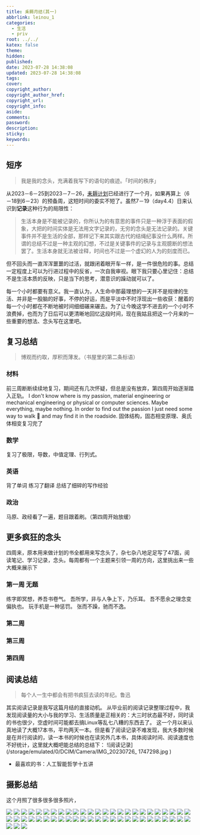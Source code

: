 ```yaml
---
title: 耒耨月结(其一)
abbrlink: leinou_1
categories:
  - 生活
  - priv
root: ../../
katex: false
theme:
hidden:
published:
date: 2023-07-28 14:38:08
updated: 2023-07-28 14:38:08
tags:
cover:
copyright_author:
copyright_author_href:
copyright_url:
copyright_info:
aside:
comments:
password:
description:
sticky:
keywords:
---
```


## 短序 
> 我是我的念头，充满着我写下的语句的痕迹。「时间的秩序」 


从2023－6－25到2023－7－26，[耒耨计划](/site)已经进行了一个月，如果再算上（6－18到6－23）的预备周，这短时间的委实不短了。虽然7－19（day4.4）日来认识到**记录**这种行为的局限性： 
> 生活本身是不能被记录的，你所认为的有意思的事件只是一种浮于表面的假象，大把的时间实体是无法用文字记录的，无穷的念头是无法记录的。关键事件并不是生活的全部，那样记下来其实跟古代的结绳纪事没什么两样。所谓的总结不过是一种主观的幻想，不过是关键事件的记录与主观臆断的想法罢了。生活本身就无法被诠释，时间也不过是一个虚幻的人为的刻度而已。 

但不回头而一直浑浑噩噩的过活，就跟闭着眼开车一样，是一件很危险的事。总结一定程度上可以为行进过程中的反省，一次自我审视。眼下我只要心里记住：总结不是生活本质的反映，只是当下的思考，潜意识的躁动就可以了。 

每一个小时都要有意义。我一直认为，人生命中那最理想的一天并不是规律的生活、并非是一股脑的好事，不停的好运，而是平淡中不时浮现出一些收获：醒着的每一个小时都在不断地被时间细细碾来碾去。为了让今晚这学不进去的一个小时不浪费掉，也而为了日后可以更清晰地回忆这段时间，现在我姑且把这一个月来的一些重要的想法、念头写在这里吧。 
## 复习总结 
> 博观而约取，厚积而薄发。（书屋里的第二条标语） 
### 材料 
前三周断断续续地复习，期间还有几次怀疑，但总是没有放弃，第四周开始逐渐踏入正轨。 
 I don't know where is my passion, material engineering or mechanical engineering or physical or computer sciences. Maybe everything, maybe nothing. In order to find out the passion I just need some way to walk 🚶 and may find it in the roadside.
固体结构，固态相变原理、奥氏体相变复习完了 
### 数学 
复习了极限，导数，中值定理、行列式。 
### 英语 
背了单词 
练习了翻译 
总结了细碎的写作经验 
### 政治 
马原、政经看了一遍，题目跟着刷。（第四周开始放缓） 
## 更多疯狂的念头 
四周来，原本用来做计划的书全都用来写念头了，杂七杂八地足足写了47面，阅读笔记、学习记录，念头。每周都有一个主题来引领一周的方向，这里挑出来一些大概来展示下 
### 第一周 无题 
练字即冥想，养吾书卷气。 
吾所学，非与人争上下，乃乐耳。 
吾不愿余之理念变偏执也。 
玩手机是一种惩罚。 
张而不躁，驰而不逸。 
### 第二周 
### 第三周 
### 第四周 
## 阅读总结 
> 每个人一生中都会有把书疯狂去读的年纪。鲁迅 


其实阅读记录是我写这篇月结的直接动机。 
从毕业前的阅读记录整理过程中，我发现阅读量的大小与我的学习、生活质量是正相关的：大三时状态最不好，同时读的书也很少，空虚时间可能都去搞Linux等乱七八糟的东西去了。 
这一个月以来认真地读了大概17本书，平均两天一本。但是看了阅读记录不难发现，我大多数时候是在并行阅读的，读一本书的时候也在读另外几本书，具体阅读时间、阅读速度也不好统计，这里就大概吧能总结的总结下： 
![阅读记录](/storage/emulated/0/DCIM/Camera/IMG_20230726_ 
1747298.jpg
) 
- 最喜欢的书：人工智能哲学十五讲 
## 摄影总结 
这个月照了很多很多很多照片，

<img src="https://img.500px.me/photo/dff7efb584b12a50d685e413b053d3302/d3a96039e6b446789607a0e231664e7a.jpg!p4"  referrerPolicy="no-referrer"   alt=" "/>
<img src="https://img.500px.me/photo/dff7efb584b12a50d685e413b053d3302/74fbb3bab2824e37847cea0899975fe0.jpg!p4"  referrerPolicy="no-referrer"   alt=" "/>
<img src="https://img.500px.me/photo/dff7efb584b12a50d685e413b053d3302/89a6e6d48cf140e49c938c12b13ccfc8.jpg!p4"  referrerPolicy="no-referrer"   alt=" "/>
<img src="https://img.500px.me/photo/dff7efb584b12a50d685e413b053d3302/00cb1f192d1b446c8c7d9fa85bcda2fd.jpg!p4"  referrerPolicy="no-referrer"   alt=" "/>
<img src="https://img.500px.me/photo/dff7efb584b12a50d685e413b053d3302/37a896dff5794cc7ba87ef36a64f1adc.jpg!p4"  referrerPolicy="no-referrer"   alt=" "/>
<img src="https://img.500px.me/photo/dff7efb584b12a50d685e413b053d3302/57d7f774279b4c6381471f441d856998.jpg!p4"  referrerPolicy="no-referrer"   alt=" "/>
<img src="https://img.500px.me/photo/dff7efb584b12a50d685e413b053d3302/982d8c59a86445c887fe096ab9dac6e6.jpg!p4"  referrerPolicy="no-referrer"   alt=" "/>
<img src="https://img.500px.me/photo/dff7efb584b12a50d685e413b053d3302/49b07ed43311459db538039be55ef3f9.jpg!p4"  referrerPolicy="no-referrer"   alt=" "/>
<img src="https://img.500px.me/photo/dff7efb584b12a50d685e413b053d3302/346afe713ebd4518a882dc2ed8f428c0.jpg!p4"  referrerPolicy="no-referrer"   alt=" "/>
<img src="https://img.500px.me/photo/dff7efb584b12a50d685e413b053d3302/88030d08382749e1979a96c681e1b3e6.jpg!p4"  referrerPolicy="no-referrer"   alt=" "/>
<img src="https://img.500px.me/photo/dff7efb584b12a50d685e413b053d3302/9e578ac26d1845d6bb418c0f3109fb39.jpg!p4"  referrerPolicy="no-referrer"   alt=" "/>
<img src="https://img.500px.me/photo/dff7efb584b12a50d685e413b053d3302/a06b331601144aa0a304dfb06ab14a5a.jpg!p4"  referrerPolicy="no-referrer"   alt=" "/>
<img src="https://img.500px.me/photo/dff7efb584b12a50d685e413b053d3302/98592d44a4d0428c92418c4185de674a.jpg!p4"  referrerPolicy="no-referrer"   alt=" "/>
<img src="https://img.500px.me/photo/dff7efb584b12a50d685e413b053d3302/9425bcb2a8f945418863fd32d39c9c67.jpg!p4"  referrerPolicy="no-referrer"   alt=" "/>
<img src="https://img.500px.me/photo/dff7efb584b12a50d685e413b053d3302/f0e3277fa25b47e2a120f4194fce3574.jpg!p4"  referrerPolicy="no-referrer"   alt=" "/>
<img src="https://img.500px.me/photo/dff7efb584b12a50d685e413b053d3302/e93bcd5b53cf4d65aefad68255a792a5.jpg!p4"  referrerPolicy="no-referrer"   alt=" "/>
<img src="https://img.500px.me/photo/dff7efb584b12a50d685e413b053d3302/a2e8dc80f3f046dcbea8df2dd645430d.jpg!p4"  referrerPolicy="no-referrer"   alt=" "/>
<img src="https://img.500px.me/photo/dff7efb584b12a50d685e413b053d3302/04e3101ddcb2432899602331ab650b89.jpg!p4"  referrerPolicy="no-referrer"   alt=" "/>
<img src="https://img.500px.me/photo/dff7efb584b12a50d685e413b053d3302/1575a731eae34d4b88f17f2877b0fb7b.jpg!p4"  referrerPolicy="no-referrer"   alt=" "/>
<img src="https://img.500px.me/photo/dff7efb584b12a50d685e413b053d3302/0a7853fb2cca457b98ce17950a079c86.jpg!p4"  referrerPolicy="no-referrer"   alt=" "/>
<img src="https://img.500px.me/photo/dff7efb584b12a50d685e413b053d3302/39bf62e7c4db41308965b6a3c7dfdd9c.jpg!p4"  referrerPolicy="no-referrer"   alt=" "/>
<img src="https://img.500px.me/photo/dff7efb584b12a50d685e413b053d3302/e0eecee2b7974c7fbe68c016037c9c8c.jpg!p4"  referrerPolicy="no-referrer"   alt=" "/>
<img src="https://img.500px.me/photo/dff7efb584b12a50d685e413b053d3302/a3188d3d78ad4bb9b4abbc1fb848b3fa.jpg!p4"  referrerPolicy="no-referrer"   alt=" "/>
<img src="https://img.500px.me/photo/dff7efb584b12a50d685e413b053d3302/ee8c59fbfb454ba28da340aee6104cab.jpg!p4"  referrerPolicy="no-referrer"   alt=" "/>
<img src="https://img.500px.me/photo/dff7efb584b12a50d685e413b053d3302/6d7ca34efec248e69df659f80e8b79b5.jpg!p4"  referrerPolicy="no-referrer"   alt=" "/>
<img src="https://img.500px.me/photo/dff7efb584b12a50d685e413b053d3302/00feb95a4caa4a158931dbc6736b7d74.jpg!p4"  referrerPolicy="no-referrer"   alt=" "/>
<img src="https://img.500px.me/photo/dff7efb584b12a50d685e413b053d3302/a4a6f452aa614c6182e94bc27bd25ae1.jpg!p4"  referrerPolicy="no-referrer"   alt=" "/>
<img src="https://img.500px.me/photo/dff7efb584b12a50d685e413b053d3302/6a309433547a4365bf86fccf8099c478.jpg!p4"  referrerPolicy="no-referrer"   alt=" "/>
<img src="https://img.500px.me/photo/dff7efb584b12a50d685e413b053d3302/1a117b3da67b4173a46f674f5d65b515.jpg!p4"  referrerPolicy="no-referrer"   alt=" "/>
<img src="https://img.500px.me/photo/dff7efb584b12a50d685e413b053d3302/c4169ff92ca5491d8fd0357382af5b96.jpg!p4"  referrerPolicy="no-referrer"   alt=" "/>
<img src="https://img.500px.me/photo/dff7efb584b12a50d685e413b053d3302/3ad3956e97b749089906c55899425a6a.jpg!p4"  referrerPolicy="no-referrer"   alt=" "/>
<img src="https://img.500px.me/photo/dff7efb584b12a50d685e413b053d3302/1b24d68a2d4945bca0a59c8eb631718a.jpg!p4"  referrerPolicy="no-referrer"   alt=" "/>
<img src="https://img.500px.me/photo/dff7efb584b12a50d685e413b053d3302/dcda096592c84130adb3555701f72101.jpg!p4"  referrerPolicy="no-referrer"   alt=" "/>
<img src="https://img.500px.me/photo/dff7efb584b12a50d685e413b053d3302/4d0f562e8ebb4ac78cbfca56617b5e08.jpg!p4"  referrerPolicy="no-referrer"   alt=" "/>
<img src="https://img.500px.me/photo/dff7efb584b12a50d685e413b053d3302/2b652a2fe79d46e4a609cb45a27f4343.jpg!p4"  referrerPolicy="no-referrer"   alt=" "/>
<img src="https://img.500px.me/photo/dff7efb584b12a50d685e413b053d3302/004bbeb91a5248d1aefcf6d6b20c8e4f.jpg!p4"  referrerPolicy="no-referrer"   alt=" "/>
<img src="https://img.500px.me/photo/dff7efb584b12a50d685e413b053d3302/e2633a2025bc4700b16a3a9817f4e4a8.jpg!p4"  referrerPolicy="no-referrer"   alt=" "/>
<img src="https://img.500px.me/photo/dff7efb584b12a50d685e413b053d3302/26f01eceb55c4c3390a5648098a28b89.jpg!p4"  referrerPolicy="no-referrer"   alt=" "/>
<img src="https://img.500px.me/photo/dff7efb584b12a50d685e413b053d3302/6e2d3de66eb740a3964c7a9a93d7b5ba.jpg!p4"  referrerPolicy="no-referrer"   alt=" "/>
<img src="https://img.500px.me/photo/dff7efb584b12a50d685e413b053d3302/6ee795e4b3dc40fcac4edbf45ca90410.jpg!p4"  referrerPolicy="no-referrer"   alt=" "/>
<img src="https://img.500px.me/photo/dff7efb584b12a50d685e413b053d3302/525272acca1c4cd183460d7d78b9618c.jpg!p4"  referrerPolicy="no-referrer"   alt=" "/>
<img src="https://img.500px.me/photo/dff7efb584b12a50d685e413b053d3302/b3188cc24cb04964a6a45368f6bf1f9c.jpg!p4"  referrerPolicy="no-referrer"   alt=" "/>
<img src="https://img.500px.me/photo/dff7efb584b12a50d685e413b053d3302/957ffce890e54b55ae9ef15944ee0738.jpg!p4"  referrerPolicy="no-referrer"   alt=" "/>
<img src="https://img.500px.me/photo/dff7efb584b12a50d685e413b053d3302/2710f8e4227c4c85b4b295c72c3c7dc9.jpg!p4"  referrerPolicy="no-referrer"   alt=" "/>
<img src="https://img.500px.me/photo/dff7efb584b12a50d685e413b053d3302/7c76a42eb1004bbb9b466fd9afe75476.jpg!p4"  referrerPolicy="no-referrer"   alt=" "/>
<img src="https://img.500px.me/photo/dff7efb584b12a50d685e413b053d3302/42b94ceeb7124d6a8325e2ec909a9980.jpg!p4"  referrerPolicy="no-referrer"   alt=" "/>
<img src="https://img.500px.me/photo/dff7efb584b12a50d685e413b053d3302/d2590f788c47410cbff9b35ce7c701f5.jpg!p4"  referrerPolicy="no-referrer"   alt=" "/>
<img src="https://img.500px.me/photo/dff7efb584b12a50d685e413b053d3302/70549e8a90cc4bd38648dbbab8948b1c.jpg!p4"  referrerPolicy="no-referrer"   alt=" "/>
<img src="https://img.500px.me/photo/dff7efb584b12a50d685e413b053d3302/19402b88c85a4528aec822bb80709759.jpg!p4"  referrerPolicy="no-referrer"   alt=" "/>
<img src="https://img.500px.me/photo/dff7efb584b12a50d685e413b053d3302/bdda62c0be754e19b31cf2e5420c1328.jpg!p4"  referrerPolicy="no-referrer"   alt=" "/>
<img src="https://img.500px.me/photo/dff7efb584b12a50d685e413b053d3302/b75cf2a4506d4361ba47be1a30036047.jpg!p4"  referrerPolicy="no-referrer"   alt=" "/>
<img src="https://img.500px.me/photo/dff7efb584b12a50d685e413b053d3302/eb69d2bb414241fd8df33397e78ec99d.jpg!p4"  referrerPolicy="no-referrer"   alt=" "/>
<img src="https://img.500px.me/photo/dff7efb584b12a50d685e413b053d3302/a9be14d7c2e248a29bb3aa72bdf0d6b0.jpg!p4"  referrerPolicy="no-referrer"   alt=" "/>